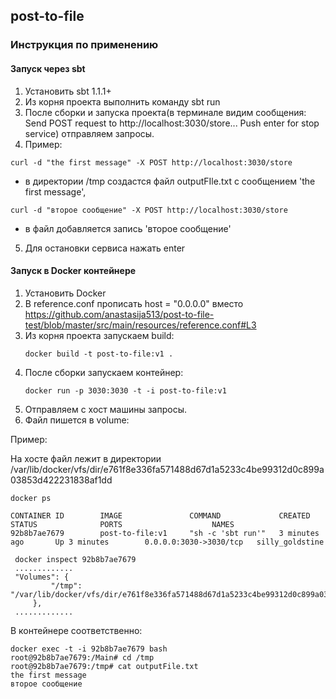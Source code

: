 ## post-to-file

### Инструкция по применению


#### Запуск через sbt 
   1. Установить sbt 1.1.1+
   2. Из корня проекта выполнить команду sbt run
   3. После сборки и запуска проекта(в терминале видим сообщения:
   Send POST request to http://localhost:3030/store...
   Push enter for stop service) отправляем запросы.
   4. Пример:
   ```
   curl -d "the first message" -X POST http://localhost:3030/store
   ```
   - в директории /tmp создастся файл outputFIle.txt с сообщением 'the first message', 
   ```
   curl -d "второе сообщение" -X POST http://localhost:3030/store 
   ```
   - в файл добавляется запись 'второе сообщение'
  
   5. Для остановки сервиса нажать enter
   
   
#### Запуск в Docker контейнере
   1. Установить Docker
   1. В reference.conf прописать host = "0.0.0.0" вместо
   https://github.com/anastasija513/post-to-file-test/blob/master/src/main/resources/reference.conf#L3
   2. Из корня проекта запускаем build:      
      ```
      docker build -t post-to-file:v1 .
      ```
   3. После сборки запускаем контейнер:
      ```
      docker run -p 3030:3030 -t -i post-to-file:v1
      ```
   4. Отправляем с хост машины запросы.
   5. Файл пишется в volume:
   
   Пример:
   
   На хосте файл лежит в директории
    /var/lib/docker/vfs/dir/e761f8e336fa571488d67d1a5233c4be99312d0c899a03853d422231838af1dd
   ```
   docker ps
   
   CONTAINER ID        IMAGE               COMMAND             CREATED             STATUS              PORTS                    NAMES
   92b8b7ae7679        post-to-file:v1     "sh -c 'sbt run'"   3 minutes ago       Up 3 minutes        0.0.0.0:3030->3030/tcp   silly_goldstine
   
  ```
  ```
   docker inspect 92b8b7ae7679
   .............
   "Volumes": {
           "/tmp": "/var/lib/docker/vfs/dir/e761f8e336fa571488d67d1a5233c4be99312d0c899a03853d422231838af1dd"
       },
   .............    
   ```
  
   В контейнере соответственно:
   ```
   docker exec -t -i 92b8b7ae7679 bash
   root@92b8b7ae7679:/Main# cd /tmp
   root@92b8b7ae7679:/tmp# cat outputFile.txt 
   the first message
   второе сообщение
   ```
   
   
   
   
   
   
   
